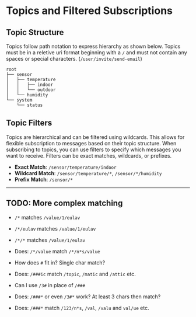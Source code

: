 # Topics and Filtered Subscriptions

## Topic Structure

Topics follow path notation to express hierarchy as shown below.
Topics must be in a reletive uri format beginning with a `/` and
must not contain any spaces or special characters. (`/user/invite/send-email`)

```
root
├── sensor
│   ├── temperature
│   │   ├── indoor
│   │   └── outdoor
│   └── humidity
└── system
    └── status
```

## Topic Filters
Topics are hierarchical and can be filtered using wildcards.
This allows for flexible subscription to messages based on their topic structure.
When subscribing to topics, you can use filters to specify which messages you want to receive.
Filters can be exact matches, wildcards, or prefixes.

- **Exact Match**: `/sensor/temperature/indoor`
- **Wildcard Match**: `/sensor/temperature/*`, `/sensor/*/humidity`
- **Prefix Match**: `/sensor/*`


---

## TODO: More complex matching

- `/*` matches `/value/1/eulav`
- `/*/eulav` matches `/value/1/eulav`
- `/*/*` matches `/value/1/eulav`


- Does: `/*/value` match `/*/n*s/value`
- How does `#` fit in? Single char match?
- Does: `/###ic` match `/topic`, `/matic` and `/attic` etc.
- Can I use `/3#` in place of `/###` 
- Does: `/###*` or even `/3#*` work? At least 3 chars then match?
- Does: `/###*` match `/123/n*s`, `/val`, `/valu` and `val/ue` etc.